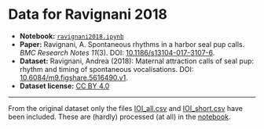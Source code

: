 Data for Ravignani 2018
=======================

- **Notebook:** [`ravignani2018.ipynb`](../../notebooks/ravignani2018.ipynb)
- **Paper:** Ravignani, A. Spontaneous rhythms in a harbor seal pup calls. *BMC Research Notes 11*(3). DOI: [10.1186/s13104-017-3107-6](https://doi.org/10.1186/s13104-017-3107-6).
- **Dataset:** Ravignani, Andrea (2018): Maternal attraction calls of seal pup: rhythm and timing of spontaneous vocalisations. DOI: [10.6084/m9.figshare.5616490.v1](https://doi.org/10.6084/m9.figshare.5616490.v1).
- **Dataset license:** [CC BY 4.0](https://creativecommons.org/licenses/by/4.0/)

---

From the original dataset only the files [IOI_all.csv](original-data/IOI_all.csv) and [IOI_short.csv](original-data/IOI_short.csv) have been included. These are (hardly) processed (at all) in the [notebook](../../notebooks/ravignani2018.ipynb).